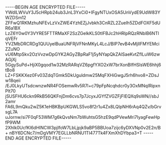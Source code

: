 -----BEGIN AGE ENCRYPTED FILE-----
YWdlLWVuY3J5cHRpb24ub3JnL3YxCi0+IFgyNTUxOSA5UnVydE9UdW83YWZDSm12
ZFFwQ1RKMzhuNFEvLzVxZWE4YzhEZjJvbkh3CnRZL2Zuelh5ZDdFOXF5dUR6a1BX
LzZ6Y0w0Y3VYRE5FTTRMaXF2SzZGelkKLS0tIFBJc2hHRlpRQzRNblB6NTlqVEFr
YVZMbDRCRDg1QUUyelBuaUNFRjVFNnMKyL4LcJ/BIP7evB4vMjlIFMYEMciZZuNO
vU6MtpSkv2OzVvzwDpGYK2AGyZBpRaF1j5yNYapQkZAlSaeKvtZflLuW6zwAGjXj
5GgySuPd+HjiX0gqod1w32MzRARqVZ6pgfYXO2xW7brXonBIfHSlsWE6hhj6tBo8
LZ+FSKKXez0Fv03ZdqTGmk5DkUguldmw25MqFXHiGwgJ5rh6hvo8+ZDsJw18qeii
/EJ0LkyUTsdcwnzwNR4FOSemwRv5R7l+c79pFpNcqhdcr0y3OxMNqIRipxnPlt70
jSUSFHU6ckn9RkB56QKFnjDm6cvs7p7JcyxJGYfZVGZFjFIEQXq9sWN//sbJ2amr
FA6L9mQku2wZ5K1eHBKBpUKGWLS5vo8f2r1u4Zx8LQlpNH6rAq4QZv/bGrvsgL7A
uJornw/si7F0qF53WM7g6kQvsNm7bWuhtsG5hzE9qdPVewMri7IyagFewHpfP9WM
2Xhlk0UcfKl6dHlNCW3pjIfoW7LbLjpjk9aBP5BBUoa7zijc6yDXVNp0v2E2n/B+
nBY6DCNc7/mDgVMY7EGLLbNRNU1TI477Tk4FXmXhDYbpa3+T
-----END AGE ENCRYPTED FILE-----
